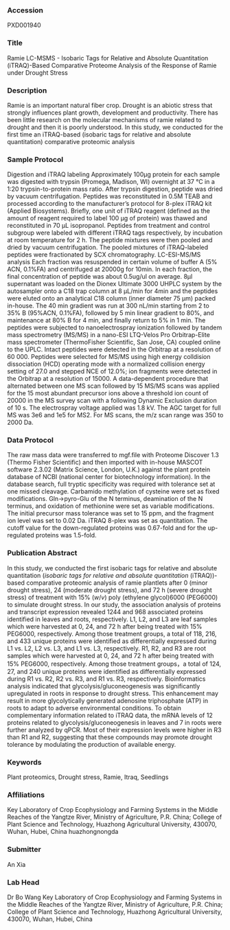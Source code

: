 ### Accession
PXD001940

### Title
Ramie LC-MSMS -  Isobaric Tags for Relative and Absolute Quantitation (iTRAQ)-Based Comparative Proteome Analysis of the Response of Ramie under Drought Stress

### Description
Ramie is an important natural fiber crop. Drought is an abiotic stress that strongly influences plant growth, development and productivity. There has been little research on the molecular mechanisms of ramie related to drought and then it is poorly understood. In this study, we conducted for the first time an iTRAQ-based (isobaric tags for relative and absolute quantitation) comparative proteomic analysis

### Sample Protocol
Digestion and iTRAQ labeling  Approximately 100μg protein for each sample was digested with trypsin (Promega, Madison, WI) overnight at 37 °C in a 1:20 trypsin-to-protein mass ratio. After trypsin digestion, peptide was dried by vacuum centrifugation. Peptides was reconstituted in 0.5M TEAB and processed according to the manufacturer’s protocol for 8-plex iTRAQ kit (Applied Biosystems). Briefly, one unit of iTRAQ reagent (defined as the amount of reagent required to label 100 μg of protein) was thawed and reconstituted in 70 μL isopropanol. Peptides from treatment and control subgroup were labeled with different iTRAQ tags respectively, by incubation at room temperature for 2 h. The peptide mixtures were then pooled and dried by vacuum centrifugation. The pooled mixtures of iTRAQ-labeled peptides were fractionated by SCX chromatography.  LC-ESI-MS/MS analysis Each fraction was resuspended in certain volume of buffer A (5% ACN, 0.1%FA) and centrifuged at 20000g for 10min. In each fraction, the final concentration of peptide was about 0.5ug/ul on average. 8μl supernatant was loaded on the Dionex Ultimate 3000 UHPLC system by the autosampler onto a C18 trap column at 8 μL/min for 4min and the peptides were eluted onto an analytical C18 column (inner diameter 75 μm) packed in-house. The 40 min gradient was run at 300 nL/min starting from 2 to 35% B (95%ACN, 0.1%FA), followed by 5 min linear gradient to 80%, and maintenance at 80% B for 4 min, and finally return to 5% in 1 min. The peptides were subjected to nanoelectrospray ionization followed by tandem mass spectrometry (MS/MS) in a nano-ESI LTQ-Velos Pro Orbitrap-Elite mass spectrometer (ThermoFisher Scientific, San Jose, CA) coupled online to the UPLC. Intact peptides were detected in the Orbitrap at a resolution of 60 000. Peptides were selected for MS/MS using high energy colldision dissociation (HCD) operating mode with a normalized collision energy setting of 27.0 and stepped NCE of 12.0%; ion fragments were detected in the Orbitrap at a resolution of 15000. A data-dependent procedure that alternated between one MS scan followed by 15 MS/MS scans was applied for the 15 most abundant precursor ions above a threshold ion count of 20000 in the MS survey scan with a following Dynamic Exclusion duration of 10 s. The electrospray voltage applied was 1.8 kV. The AGC target for full MS was 3e6 and 1e5 for MS2. For MS scans, the m/z scan range was 350 to 2000 Da.

### Data Protocol
The raw mass data were transferred to mgf.file with Proteome Discover 1.3 (Thermo Fisher Scientific) and then imported with in-house MASCOT software 2.3.02 (Matrix Science, London, U.K.) against the plant protein database of NCBI (national center for biotechnology information). In the database search, full tryptic specificity was required with tolerance set at one missed cleavage. Carbamido methylation of cysteine were set as fixed modifications. Gln->pyro-Glu of the N terminus, deamination of the N terminus, and oxidation of methionine were set as variable modifications. The initial precursor mass tolerance was set to 15 ppm, and the fragment ion level was set to 0.02 Da. iTRAQ 8-plex was set as quantitation. The cutoff value for the down-regulated proteins was 0.67-fold and for the up-regulated proteins was 1.5-fold.

### Publication Abstract
In this study, we conducted the first isobaric tags for relative and absolute quantitation (<i>isobaric tags for relative and absolute quantitation</i> (iTRAQ))-based comparative proteomic analysis of ramie plantlets after 0 (minor drought stress), 24 (moderate drought stress), and 72 h (severe drought stress) of treatment with 15% (<i>w</i>/<i>v</i>) poly (ethylene glycol)6000 (PEG6000) to simulate drought stress. In our study, the association analysis of proteins and transcript expression revealed 1244 and 968 associated proteins identified in leaves and roots, respectively. L1, L2, and L3 are leaf samples which were harvested at 0, 24, and 72 h after being treated with 15% PEG6000, respectively. Among those treatment groups, a total of 118, 216, and 433 unique proteins were identified as differentially expressed during L1 vs. L2, L2 vs. L3, and L1 vs. L3, respectively. R1, R2, and R3 are root samples which were harvested at 0, 24, and 72 h after being treated with 15% PEG6000, respectively. Among those treatment groups&#xff0c;a total of 124, 27, and 240 unique proteins were identified as differentially expressed during R1 vs. R2, R2 vs. R3, and R1 vs. R3, respectively. Bioinformatics analysis indicated that glycolysis/gluconeogenesis was significantly upregulated in roots in response to drought stress. This enhancement may result in more glycolytically generated adenosine triphosphate (ATP) in roots to adapt to adverse environmental conditions. To obtain complementary information related to iTRAQ data, the mRNA levels of 12 proteins related to glycolysis/gluconeogenesis in leaves and 7 in roots were further analyzed by qPCR. Most of their expression levels were higher in R3 than R1 and R2, suggesting that these compounds may promote drought tolerance by modulating the production of available energy.

### Keywords
Plant proteomics, Drought stress, Ramie, Itraq, Seedlings

### Affiliations
Key Laboratory of Crop Ecophysiology and Farming Systems in the Middle Reaches of the Yangtze River, Ministry of Agriculture, P.R. China; College of Plant Science and Technology, Huazhong Agricultural University, 430070, Wuhan, Hubei, China
huazhongnongda

### Submitter
An Xia

### Lab Head
Dr Bo Wang
Key Laboratory of Crop Ecophysiology and Farming Systems in the Middle Reaches of the Yangtze River, Ministry of Agriculture, P.R. China; College of Plant Science and Technology, Huazhong Agricultural University, 430070, Wuhan, Hubei, China


